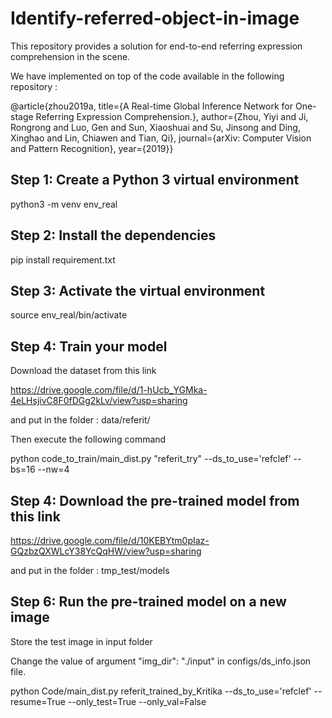 # Identify-referred-object-in-image
This repository provides a solution for end-to-end referring expression comprehension in the scene.

We have implemented on top of the code available in the following repository :

@article{zhou2019a,
title={A Real-time Global Inference Network for One-stage Referring Expression Comprehension.},
author={Zhou, Yiyi and Ji, Rongrong and Luo, Gen and Sun, Xiaoshuai and Su, Jinsong and Ding, Xinghao and Lin, Chiawen and Tian, Qi},
journal={arXiv: Computer Vision and Pattern Recognition},
year={2019}}

## Step 1: Create a Python 3 virtual environment
python3 -m venv env_real

## Step 2: Install the dependencies
pip install requirement.txt

## Step 3: Activate the virtual environment
source env_real/bin/activate

## Step 4: Train your model

Download the dataset from this link

https://drive.google.com/file/d/1-hUcb_YGMka-4eLHsjivC8F0fDGg2kLv/view?usp=sharing

and put in the folder : data/referit/

Then execute the following command

python code_to_train/main_dist.py "referit_try" --ds_to_use='refclef' --bs=16 --nw=4

## Step 4: Download the pre-trained model from this link

https://drive.google.com/file/d/10KEBYtm0pIaz-GQzbzQXWLcY38YcQqHW/view?usp=sharing

and put in the folder : tmp_test/models

## Step 6: Run the pre-trained model on a new image
Store the test image in input folder

Change the value of argument "img_dir": "./input" in configs/ds_info.json file.

python Code/main_dist.py referit_trained_by_Kritika --ds_to_use='refclef' --resume=True --only_test=True --only_val=False

